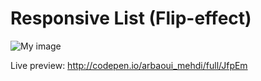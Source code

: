 Responsive List (Flip-effect)
=============================

![My image](https://fbcdn-sphotos-b-a.akamaihd.net/hphotos-ak-frc1/1003214_561320573927808_1171692850_n.jpg)

Live preview: http://codepen.io/arbaoui_mehdi/full/JfpEm
